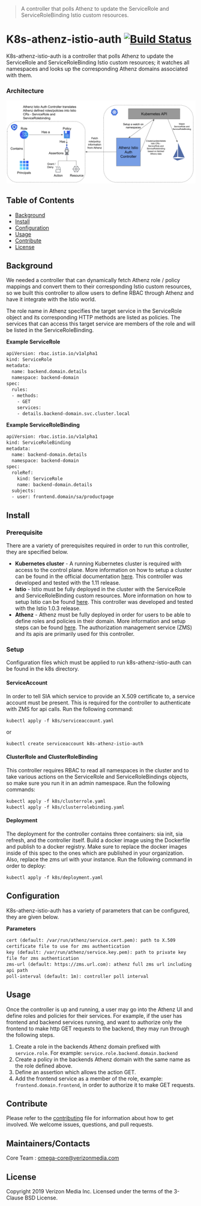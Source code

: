 > A controller that polls Athenz to update the ServiceRole and ServiceRoleBinding Istio custom resources.

# K8s-athenz-istio-auth [![Build Status](https://api.travis-ci.com/yahoo/k8s-athenz-istio-auth.svg?branch=master)](https://travis-ci.com/yahoo/k8s-athenz-istio-auth)
K8s-athenz-istio-auth is a controller that polls Athenz to update the ServiceRole and ServiceRoleBinding Istio custom 
resources; it watches all namespaces and looks up the corresponding Athenz domains associated with them. 

### Architecture
![Screenshot](images/architecture.png)

## Table of Contents

- [Background](#background)
- [Install](#install)
- [Configuration](#configuration)
- [Usage](#usage)
- [Contribute](#contribute)
- [License](#license)

## Background
We needed a controller that can dynamically fetch Athenz role / policy mappings and convert them to their corresponding 
Istio custom resources, so we built this controller to allow users to define RBAC through Athenz and have it integrate 
with the Istio world.

The role name in Athenz specifies the target service in the ServiceRole object and its corresponding HTTP methods are 
listed as policies. The services that can access this target service are members of the role and will be listed in the 
ServiceRoleBinding.

**Example ServiceRole**
```
apiVersion: rbac.istio.io/v1alpha1
kind: ServiceRole
metadata:
  name: backend.domain.details
  namespace: backend-domain
spec:
  rules:
  - methods:
    - GET
    services:
    - details.backend-domain.svc.cluster.local
```

**Example ServiceRoleBinding**
```
apiVersion: rbac.istio.io/v1alpha1
kind: ServiceRoleBinding
metadata:
  name: backend-domain.details
  namespace: backend-domain
spec:
  roleRef:
    kind: ServiceRole
    name: backend-domain.details
  subjects:
  - user: frontend.domain/sa/productpage
```

## Install

### Prerequisite
There are a variety of prerequisites required in order to run this controller, they are specified below.
- **Kubernetes cluster** - A running Kubernetes cluster is required with access to the control plane. More
information on how to setup a cluster can be found in the official documentation
[here](https://kubernetes.io/docs/setup/). This controller was developed and tested with the 1.11 release.
- **Istio** - Istio must be fully deployed in the cluster with the ServiceRole and ServiceRoleBinding custom
resources. More information on how to setup Istio can be found [here](https://istio.io/docs/setup/kubernetes/). This
controller was developed and tested with the Istio 1.0.3 release.
- **Athenz** - Athenz must be fully deployed in order for users to be able to define roles and policies in
their domain. More information and setup steps can be found [here](http://www.athenz.io/). The authorization
management service (ZMS) and its apis are primarily used for this controller.

### Setup
Configuration files which must be applied to run k8s-athenz-istio-auth can be found in the k8s directory.

#### ServiceAccount
In order to tell SIA which service to provide an X.509 certificate to, a service account must be present. This is required
for the controller to authenticate with ZMS for api calls. Run the following command:
```
kubectl apply -f k8s/serviceaccount.yaml
```
or
```
kubectl create serviceaccount k8s-athenz-istio-auth
```

#### ClusterRole and ClusterRoleBinding
This controller requires RBAC to read all namespaces in the cluster and to take various actions on the ServiceRole and
ServiceRoleBindings objects, so make sure you run it in an admin namespace. Run the following commands:
```
kubectl apply -f k8s/clusterrole.yaml
kubectl apply -f k8s/clusterrolebinding.yaml
```

#### Deployment
The deployment for the controller contains three containers: sia init, sia refresh, and the controller itself. Build
a docker image using the Dockerfile and publish to a docker registry. Make sure to replace the docker images inside of
this spec to the ones which are published in your organization. Also, replace the zms url with your instance. Run the 
following command in order to deploy:
```
kubectl apply -f k8s/deployment.yaml
```

## Configuration
K8s-athenz-istio-auth has a variety of parameters that can be configured, they are given below.

**Parameters**
```
cert (default: /var/run/athenz/service.cert.pem): path to X.509 certificate file to use for zms authentication
key (default: /var/run/athenz/service.key.pem): path to private key file for zms authentication
zms-url (default: https://zms.url.com): athenz full zms url including api path
poll-interval (default: 1m): controller poll interval
```
## Usage
Once the controller is up and running, a user may go into the Athenz UI and define roles and policies for their
services. For example, if the user has frontend and backend services running, and want to authorize only the frontend
to make http GET requests to the backend, they may run through the following steps.
1. Create a role in the backends Athenz domain prefixed with `service.role`. For example: 
`service.role.backend.domain.backend`
2. Create a policy in the backends Athenz domain with the same name as the role defined above.
3. Define an assertion which allows the action GET.
4. Add the frontend service as a member of the role, example: `frontend.domain.frontend`, in order to authorize it to 
make GET requests.

## Contribute

Please refer to the [contributing](Contributing.md) file for information about how to get involved. We welcome issues, questions, and pull requests.

## Maintainers/Contacts
Core Team : omega-core@verizonmedia.com

## License
Copyright 2019 Verizon Media Inc. Licensed under the terms of the 3-Clause BSD License.
